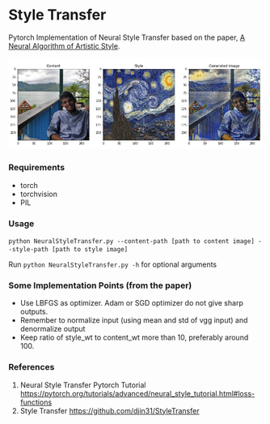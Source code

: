 # Style Transfer
Pytorch Implementation of Neural Style Transfer based on the paper, <a href = "https://arxiv.org/pdf/1508.06576.pdf">A Neural Algorithm of Artistic Style</a>.

<img src = "./images/final.jpg"/>

### Requirements
* torch
* torchvision
* PIL

### Usage
```
python NeuralStyleTransfer.py --content-path [path to content image] --style-path [path to style image]
```

Run `python NeuralStyleTransfer.py -h` for optional arguments

### Some Implementation Points (from the paper)
* Use LBFGS as optimizer. Adam or SGD optimizer do not give sharp outputs.
* Remember to normalize input (using mean and std of vgg input) and denormalize output
* Keep ratio of style_wt to content_wt more than 10, preferably around 100. 

### References
1. Neural Style Transfer Pytorch Tutorial https://pytorch.org/tutorials/advanced/neural_style_tutorial.html#loss-functions
2. Style Transfer https://github.com/djin31/StyleTransfer
